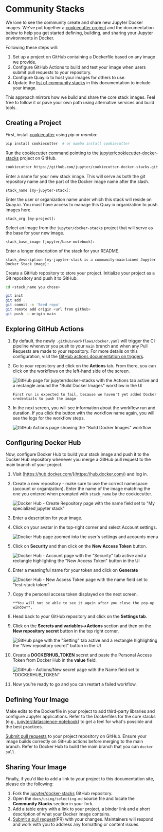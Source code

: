 # Community Stacks

We love to see the community create and share new Jupyter Docker images.
We've put together a [cookiecutter project](https://github.com/jupyter/cookiecutter-docker-stacks)
and the documentation below to help you get started defining, building, and sharing your Jupyter environments in Docker.

Following these steps will:

1. Set up a project on GitHub containing a Dockerfile based on any image we provide.
2. Configure GitHub Actions to build and test your image when users submit pull requests to your repository.
3. Configure Quay.io to host your images for others to use.
4. Update the [list of community stacks](../using/selecting.md#community-stacks) in this documentation to include your image.

This approach mirrors how we build and share the core stack images.
Feel free to follow it or pave your own path using alternative services and build tools.

## Creating a Project

First, install [cookiecutter](https://github.com/cookiecutter/cookiecutter) using _pip_ or _mamba_:

```bash
pip install cookiecutter  # or mamba install cookiecutter
```

Run the cookiecutter command pointing to the [jupyter/cookiecutter-docker-stacks](https://github.com/jupyter/cookiecutter-docker-stacks) project on GitHub.

```bash
cookiecutter https://github.com/jupyter/cookiecutter-docker-stacks.git
```

Enter a name for your new stack image.
This will serve as both the git repository name and the part of the Docker image name after the slash.

```text
stack_name [my-jupyter-stack]:
```

Enter the user or organization name under which this stack will reside on Quay.io.
You must have access to manage this Quay.io organization to push images here.

```text
stack_org [my-project]:
```

Select an image from the `jupyter/docker-stacks` project that will serve as the base for your new image.

```text
stack_base_image [jupyter/base-notebook]:
```

Enter a longer description of the stack for your README.

```text
stack_description [my-jupyter-stack is a community-maintained Jupyter Docker Stack image]:
```

Create a GitHub repository to store your project.
Initialize your project as a Git repository and push it to GitHub.

```bash
cd <stack_name you chose>

git init
git add .
git commit -m 'Seed repo'
git remote add origin <url from github>
git push -u origin main
```

## Exploring GitHub Actions

1. By default, the newly `.github/workflows/docker.yaml` will trigger the CI pipeline whenever you push to your `main` branch
   and when any Pull Requests are made to your repository.
   For more details on this configuration, visit the [GitHub actions documentation on triggers](https://docs.github.com/en/actions/using-workflows/events-that-trigger-workflows).

2. Go to your repository and click on the **Actions** tab.
   From there, you can click on the workflows on the left-hand side of the screen.

   ![GitHub page for jupyter/docker-stacks with the Actions tab active and a rectangle around the "Build Docker Images" workflow in the UI](../_static/contributing/stacks/github-actions-tab.png)

   ```{note}
   First run is expected to fail, because we haven't yet added Docker credentials to push the image
   ```

3. In the next screen, you will see information about the workflow run and duration.
   If you click the button with the workflow name again, you will see the logs for the workflow steps.

   ![GitHub Actions page showing the "Build Docker Images" workflow](../_static/contributing/stacks/github-actions-workflow.png)

## Configuring Docker Hub

Now, configure Docker Hub to build your stack image and push it to the Docker Hub repository whenever
you merge a GitHub pull request to the main branch of your project.

1. Visit [https://hub.docker.com/](https://hub.docker.com/) and log in.
2. Create a new repository - make sure to use the correct namespace (account or organization).
   Enter the name of the image matching the one you entered when prompted with `stack_name` by the cookiecutter.

   ![Docker Hub - Create Repository page with the name field set to "My specialized jupyter stack"](../_static/contributing/stacks/docker-repo-name.png)

3. Enter a description for your image.
4. Click on your avatar in the top-right corner and select Account settings.

   ![Docker Hub page zoomed into the user's settings and accounts menu](../_static/contributing/stacks/docker-user-dropdown.png)

5. Click on **Security** and then click on the **New Access Token** button.

   ![Docker Hub - Account page with the "Security" tab active and a rectangle highlighting the "New Access Token" button in the UI](../_static/contributing/stacks/docker-org-security.png)

6. Enter a meaningful name for your token and click on **Generate**

   ![Docker Hub - New Access Token page with the name field set to "test-stack token"](../_static/contributing/stacks/docker-org-create-token.png)

7. Copy the personal access token displayed on the next screen.

   ```{note}
   **You will not be able to see it again after you close the pop-up window**.
   ```

8. Head back to your GitHub repository and click on the **Settings tab**.
9. Click on the **Secrets and variables->Actions** section and then on the **New repository secret** button in the top right corner.

   ![GitHub page with the "Setting" tab active and a rectangle highlighting the "New repository secret" button in the UI](../_static/contributing/stacks/github-create-secrets.png)

10. Create a **DOCKERHUB_TOKEN** secret and paste the Personal Access Token from Docker Hub in the **value** field.

    ![GitHub - Actions/New secret page with the Name field set to "DOCKERHUB_TOKEN"](../_static/contributing/stacks/github-secret-token.png)

11. Now you're ready to go and you can restart a failed workflow.

## Defining Your Image

Make edits to the Dockerfile in your project to add third-party libraries and configure Jupyter applications.
Refer to the Dockerfiles for the core stacks (e.g., [jupyter/datascience-notebook](https://github.com/jupyter/docker-stacks/blob/main/images/datascience-notebook/Dockerfile))
to get a feel for what's possible and the best practices.

[Submit pull requests](https://github.com/PointCloudLibrary/pcl/wiki/A-step-by-step-guide-on-preparing-and-submitting-a-pull-request)
to your project repository on GitHub.
Ensure your image builds correctly on GitHub actions before merging to the main branch.
Refer to Docker Hub to build the main branch that you can `docker pull`.

## Sharing Your Image

Finally, if you'd like to add a link to your project to this documentation site, please do the following:

1. Fork the [jupyter/docker-stacks](https://github.com/jupyter/docker-stacks) GitHub repository.
2. Open the `docs/using/selecting.md` source file and locate the **Community Stacks** section in your fork.
3. Add a table entry with a link to your project, a binder link and a short description of what your Docker image contains.
4. [Submit a pull request](https://github.com/PointCloudLibrary/pcl/wiki/A-step-by-step-guide-on-preparing-and-submitting-a-pull-request)(PR) with your changes.
   Maintainers will respond and work with you to address any formatting or content issues.
